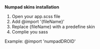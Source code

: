 **Numpad skins installation**

1. Open your app.scss file
2. Add @import '{fileName}'
3. Replace {fileName} with a predefine skin
4. Complie you sass

Example: @import 'numpadDROID'
